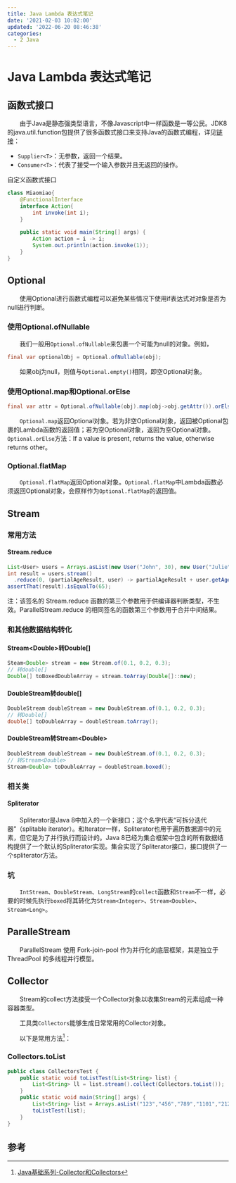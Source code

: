 ```yaml
---
title: Java Lambda 表达式笔记
date: '2021-02-03 10:02:00'
updated: '2022-06-20 08:46:38'
categories:
  - 2 Java
---
```

# Java Lambda 表达式笔记

## 函数式接口

　　由于Java是静态强类型语言，不像Javascript中一样函数是一等公民。JDK8的java.util.function包提供了很多函数式接口来支持Java的函数式编程，详见[链接](https://www.runoob.com/java/java8-functional-interfaces.html)：

- `Supplier<T>`：无参数，返回一个结果。
- `Consumer<T>`：代表了接受一个输入参数并且无返回的操作。

自定义函数式接口

```java
class Miaomiao{
    @FunctionalInterface
    interface Action{
        int invoke(int i);
    }
    
    public static void main(String[] args) {
        Action action = i -> i;
        System.out.println(action.invoke(1));
    }
}
```

## Optional

　　使用Optional进行函数式编程可以避免某些情况下使用if表达式对对象是否为null进行判断。
　　
### 使用Optional.ofNullable

　　我们一般用`Optional.ofNullable`来包裹一个可能为null的对象。例如，
　　
```java
final var optionalObj = Optional.ofNullable(obj);
```

　　如果obj为null，则值与`Optional.empty()`相同，即空Optional对象。

### 使用Optional.map和Optional.orElse

```java
final var attr = Optional.ofNullable(obj).map(obj->obj.getAttr()).orElse(defaultValue);
```

　　`Optional.map`返回Optional对象。若为非空Optional对象，返回被Optional包裹的Lambda函数的返回值；若为空Optional对象，返回为空Optional对象。
　　`Optional.orElse`方法：If a value is present, returns the value, otherwise returns other。

### Optional.flatMap

　　`Optional.flatMap`返回Optional对象。`Optional.flatMap`中Lambda函数必须返回Optional对象，会原样作为`Optional.flatMap`的返回值。

## Stream

### 常用方法

#### Stream.reduce

```java
List<User> users = Arrays.asList(new User("John", 30), new User("Julie", 35));
int result = users.stream()
  .reduce(0, (partialAgeResult, user) -> partialAgeResult + user.getAge(), Integer::sum);
assertThat(result).isEqualTo(65);
```

注：该签名的 Stream.reduce 函数的第三个参数用于供编译器判断类型，不生效。ParallelStream.reduce 的相同签名的函数第三个参数用于合并中间结果。

### 和其他数据结构转化

#### Stream\<Double\>转Double[]

```java
Steam<Double> stream = new Stream.of(0.1, 0.2, 0.3);
// 转double[]
Double[] toBoxedDoubleArray = stream.toArray(Double[]::new);
```

#### DoubleStream转double[]

```java
DoubleStream doubleStream = new DoubleStream.of(0.1, 0.2, 0.3);
// 转Double[]
double[] toDoubleArray = doubleStream.toArray();
```

#### DoubleStream转Stream\<Double\>

```java
DoubleStream doubleStream = new DoubleStream.of(0.1, 0.2, 0.3);
// 转Stream<Double>
Stream<Double> toDoubleArray = doubleStream.boxed();
```

### 相关类

#### Spliterator

　　Spliterator是Java 8中加入的一个新接口；这个名字代表“可拆分迭代器”（splitable iterator）。和Iterator一样，Spliterator也用于遍历数据源中的元素，但它是为了并行执行而设计的。Java 8已经为集合框架中包含的所有数据结构提供了一个默认的Spliterator实现。集合实现了Spliterator接口，接口提供了一个spliterator方法。

### 坑

　　`IntStream`、`DoubleStream`、`LongStream`的`collect`函数和`Stream`不一样，必要的时候先执行`boxed`将其转化为`Stream<Integer>`、`Stream<Double>`、`Stream<Long>`。

## ParalleStream

　　ParallelStream 使用 Fork-join-pool 作为并行化的底层框架，其是独立于 ThreadPool 的多线程并行模型。

## Collector

　　Stream的collect方法接受一个Collector对象以收集Stream的元素组成一种容器类型。

　　工具类`Collectors`能够生成日常常用的Collector对象。

　　以下是常用方法[^1]：

### Collectors.toList

```java
public class CollectorsTest {
    public static void toListTest(List<String> list) {
        List<String> ll = list.stream().collect(Collectors.toList());
    }
    public static void main(String[] args) {
        List<String> list = Arrays.asList("123","456","789","1101","212121121","asdaa","3e3e3e","2321eew");
        toListTest(list);
    }
}
```

## 参考

[^1]: [Java基础系列-Collector和Collectors](https://www.cnblogs.com/V1haoge/p/10748925.html)
